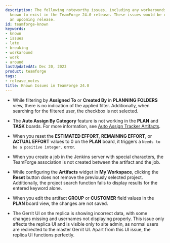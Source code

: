 ```yaml
---
description: The following noteworthy issues, including any workarounds we may have, are
  known to exist in the TeamForge 24.0 release. These issues would be resolved in
  an upcoming release.
id: teamforge-known
keywords:
- known
- issues
- late
- breaking
- workaround
- work
- around
lastUpdatedAt: Dec 20, 2023
product: teamforge
tags:
- release_notes
title: Known Issues in TeamForge 24.0
---
```


<!-- See, https://forge.collab.net/sf/go/artf423728 -->
* While filtering by **Assigned To** or **Created By** in **PLANNING FOLDERS** view, there is no indication of the applied filter. Additionally, when searching for the filtered user, the checkbox is not selected.
<!-- See, https://forge.collab.net/sf/go/artf424190 and https://forge.collab.net/sf/go/artf424195-->
* The **Auto Assign By Category** feature is not working in the **PLAN** and **TASK** boards. For more information, see [Auto Assign Tracker Artifacts](../trackers-creatingatracker#autoassigntrackerartifacts).
<!-- See, https://forge.collab.net/sf/go/artf424205 -->
* When you reset the **ESTIMATED EFFORT**, **REMAINING EFFORT**, or **ACTUAL EFFORT** values to 0 on the **PLAN** board, it triggers a `Needs to be a positive integer.` error.
<!-- See, https://forge.collab.net/sf/go/artf424198 -->
* When you create a job in the Jenkins server with special characters, the TeamForge association is not created between the artifact and the job.
<!-- See, https://forge.collab.net/sf/go/artf423518 -->
* While configuring the **Artifacts** widget in **My Workspace**, clicking the **Reset** button does not remove the previously selected project. Additionally, the project search function fails to display results for the entered keyword alone.
<!-- See, https://forge.collab.net/sf/go/artf424189 -->
* When you edit the artifact **GROUP** or **CUSTOMER** field values in the **PLAN** board view, the changes are not saved.
<!-- See, https://forge.collab.net/sf/go/artf424234 -->
* The Gerrit UI on the replica is showing incorrect data, with some changes missing and usernames not displaying properly. This issue only affects the replica UI and is visible only to site admin, as normal users are redirected to the master Gerrit UI. Apart from this UI issue, the replica UI functions perfectly.

